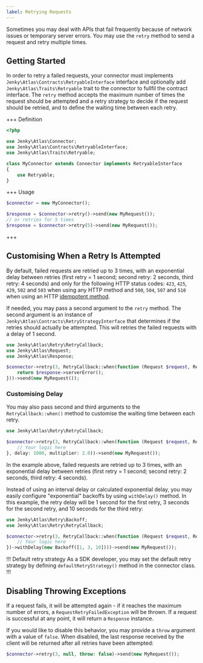 ```yaml
---
label: Retrying Requests
---
```


Sometimes you may deal with APIs that fail frequently because of network issues or temporary server errors. You may use the `retry` method to send a request and retry multiple times.

## Getting Started

In order to retry a failed requests, your connector must implements `Jenky\Atlas\Contracts\RetryableInterface` interface and optionally add `Jenky\Atlas\Traits\Retryable` trait to the connector to fullfil the contract interface. The `retry` method accepts the maximum number of times the request should be attempted and a retry strategy to decide if the request should be retried, and to define the waiting time between each retry.

+++ Definition
```php
<?php

use Jenky\Atlas\Connector;
use Jenky\Atlas\Contracts\RetryableInterface;
use Jenky\Atlas\Traits\Retryable;

class MyConnector extends Connector implements RetryableInterface
{
    use Retryable;
}
```
+++ Usage
```php
$connector = new MyConnector();

$response = $connector->retry()->send(new MyRequest());
// or retries for 5 times
$response = $connector->retry(5)->send(new MyRequest());
```
+++

## Customising When a Retry Is Attempted

By default, failed requests are retried up to 3 times, with an exponential delay between retries (first retry = 1 second; second retry: 2 seconds, third retry: 4 seconds) and only for the following HTTP status codes: `423`, `425`, `429`, `502` and `503` when using any HTTP method and `500`, `504`, `507` and `510` when using an HTTP [idempotent method](https://en.wikipedia.org/wiki/Hypertext_Transfer_Protocol#Idempotent_methods).

If needed, you may pass a second argument to the `retry` method. The second argument is an instance of `Jenky\Atlas\Contracts\RetryStrategyInterface` that determines if the retries should actually be attempted. This will retries the failed requests with a delay of 1 second.

```php
use Jenky\Atlas\Retry\RetryCallback;
use Jenky\Atlas\Request;
use Jenky\Atlas\Response;

$connector->retry(3, RetryCallback::when(function (Request $request, Response $response) {
    return $response->serverError();
}))->send(new MyRequest());
```

### Customising Delay

You may also pass second and third arguments to the `RetryCallback::when()` method to customise the waiting time between each retry.

```php
use Jenky\Atlas\Retry\RetryCallback;

$connector->retry(3, RetryCallback::when(function (Request $request, Response $response) {
    // Your logic here
}, delay: 1000, multiplier: 2.0))->send(new MyRequest());
```

In the example above, failed requests are retried up to 3 times, with an exponential delay between retries (first retry = 1 second; second retry: 2 seconds, third retry: 4 seconds).

Instead of using an interval delay or calculated exponential delay, you may easily configure "exponential" backoffs by using `withDelay()` method. In this example, the retry delay will be 1 second for the first retry, 3 seconds for the second retry, and 10 seconds for the third retry:

```php
use Jenky\Atlas\Retry\Backoff;
use Jenky\Atlas\Retry\RetryCallback;

$connector->retry(3, RetryCallback::when(function (Request $request, Response $response) {
    // Your logic here
})->withDelay(new Backoff([1, 3, 10])))->send(new MyRequest());
```

!!! Default retry strategy
As a SDK developer, you may set the default retry strategy by defining `defaultRetryStrategy()` method in the connector class.
!!!

## Disabling Throwing Exceptions

If a request fails, it will be attempted again - if it reaches the maximum number of errors, a `RequestRetryFailedException` will be thrown. If a request is successful at any point, it will return a `Response` instance.

If you would like to disable this behavior, you may provide a `throw` argument with a value of `false`. When disabled, the last response received by the client will be returned after all retries have been attempted:


```php
$connector->retry(3, null, throw: false)->send(new MyRequest());
```
